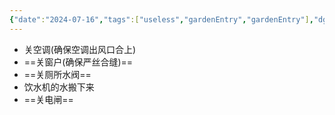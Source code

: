 ```yaml
---
{"date":"2024-07-16","tags":["useless","gardenEntry","gardenEntry"],"dg-publish":true,"dg-home":true,"permalink":"/随记/离校注意事项_{2024-07-12}/","dgPassFrontmatter":true}
---
```



+ 关空调(确保空调出风口合上)
+ ==关窗户(确保严丝合缝)==
+ ==关厕所水阀==
+ 饮水机的水搬下来
+ ==关电闸==